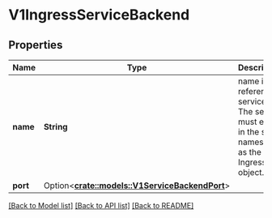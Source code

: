 # V1IngressServiceBackend

## Properties

Name | Type | Description | Notes
------------ | ------------- | ------------- | -------------
**name** | **String** | name is the referenced service. The service must exist in the same namespace as the Ingress object. | 
**port** | Option<[**crate::models::V1ServiceBackendPort**](v1.ServiceBackendPort.md)> |  | [optional]

[[Back to Model list]](../README.md#documentation-for-models) [[Back to API list]](../README.md#documentation-for-api-endpoints) [[Back to README]](../README.md)


